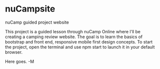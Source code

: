 # nuCampsite
nuCamp guided project website

This project is a guided lesson through nuCamp Online where I'll be creating a camping review website.
The goal is to learn the basics of bootstrap and front end, responsive mobile first design concepts.
To start the project, open the terminal and use npm start to launch it in your default browser.

Here goes.
-M
